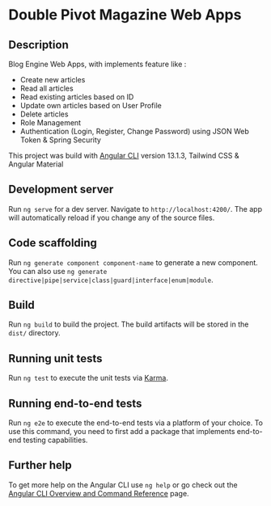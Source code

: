 # Double Pivot Magazine Web Apps

## Description
Blog Engine Web Apps, with implements feature like : 
- Create new articles
- Read all articles
- Read existing articles based on ID
- Update own articles based on User Profile
- Delete articles
- Role Management
- Authentication (Login, Register, Change Password) using JSON Web Token & Spring Security

This project was build with [Angular CLI](https://github.com/angular/angular-cli) version 13.1.3, Tailwind CSS & Angular Material

## Development server

Run `ng serve` for a dev server. Navigate to `http://localhost:4200/`. The app will automatically reload if you change any of the source files.

## Code scaffolding

Run `ng generate component component-name` to generate a new component. You can also use `ng generate directive|pipe|service|class|guard|interface|enum|module`.

## Build

Run `ng build` to build the project. The build artifacts will be stored in the `dist/` directory.

## Running unit tests

Run `ng test` to execute the unit tests via [Karma](https://karma-runner.github.io).

## Running end-to-end tests

Run `ng e2e` to execute the end-to-end tests via a platform of your choice. To use this command, you need to first add a package that implements end-to-end testing capabilities.

## Further help

To get more help on the Angular CLI use `ng help` or go check out the [Angular CLI Overview and Command Reference](https://angular.io/cli) page.
